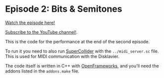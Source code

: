 # Episode 2: Bits & Semitones

[Watch the episode here!](https://youtu.be/_d4M1gthsXA)

[Subscribe to the YouTube channel!](https://www.youtube.com/channel/UCrZNf0XkxtXE0tsy1y2RT0w).

This is the code for the performance at the end of the second episode.

To run it you need to also run [SuperCollider](https://supercollider.github.io/) with the `../midi_server.sc` file. This is used for MIDI communication with the Disklavier.

The code itself is written in C++ with [OpenFrameworks](https://openframeworks.cc/), and you'll need the addons listed in the `addons.make` file.
